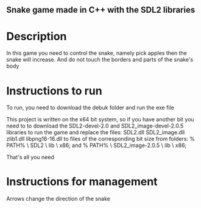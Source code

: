 ## Snake game made in C++ with the SDL2 libraries


# Description

In this game you need to control the snake, namely
pick apples
then the snake will increase. And do not touch the borders and parts of the snake's body

# Instructions to run

To run, you need to download the debuk folder and run the exe file

This project is written on the x64 bit system, so if you have another bit you need to  to download the SDL2-devel-2.0 and SDL2_image-devel-2.0.5 libraries to run the game
and replace the files:
SDL2.dll
SDL2_image.dll
zlib1.dll
libpng16-16.dll
to files of the corresponding bit size from folders:
% PATH% \ SDL2 \ lib \ x86;
and
% PATH% \ SDL2_image-2.0.5 \ lib \ x86;

That's all you need

# Instructions for management


Arrows change the direction of the snake
